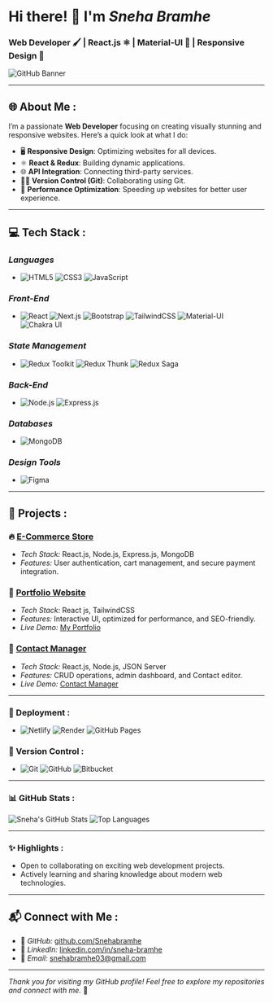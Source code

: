 # Hi there! 👋 I'm *Sneha Bramhe*  
### Web Developer 🖌️ | React.js ⚛️ | Material-UI 🎨 | Responsive Design 📱

![GitHub Banner](https://res.cloudinary.com/dzvodowb0/image/upload/v1736692372/cover_img_canva_nwf9k3.png)

---

## 🌐 About Me : 

I’m a passionate **Web Developer** focusing on creating visually stunning and responsive websites. Here’s a quick look at what I do:

- 🖥️ **Responsive Design**: Optimizing websites for all devices.
- ⚛️ **React & Redux**: Building dynamic applications.
- 🌐 **API Integration**: Connecting third-party services.
- 🧑‍💻 **Version Control (Git)**: Collaborating using Git.
- 🚀 **Performance Optimization**: Speeding up websites for better user experience.

---

## 💻 Tech Stack :

### *Languages*  
- ![HTML5](https://img.shields.io/badge/HTML5-%23E34F26.svg?style=for-the-badge&logo=html5&logoColor=white)  ![CSS3](https://img.shields.io/badge/CSS3-%231572B6.svg?style=for-the-badge&logo=css3&logoColor=white)  ![JavaScript](https://img.shields.io/badge/JavaScript-%23F7DF1E.svg?style=for-the-badge&logo=javascript&logoColor=black)  

### *Front-End*  
- ![React](https://img.shields.io/badge/React-%2361DAFB.svg?style=for-the-badge&logo=react&logoColor=black)  ![Next.js](https://img.shields.io/badge/Next.js-%23000000.svg?style=for-the-badge&logo=next.js&logoColor=white)  ![Bootstrap](https://img.shields.io/badge/Bootstrap-%237952B3.svg?style=for-the-badge&logo=bootstrap&logoColor=white)  ![TailwindCSS](https://img.shields.io/badge/TailwindCSS-%2338B2AC.svg?style=for-the-badge&logo=tailwind-css&logoColor=white)  ![Material-UI](https://img.shields.io/badge/Material%20UI-%23007FFF.svg?style=for-the-badge&logo=material-ui&logoColor=white)  ![Chakra UI](https://img.shields.io/badge/Chakra%20UI-%230E1B28.svg?style=for-the-badge&logo=chakra-ui&logoColor=white)

### *State Management*  
- ![Redux Toolkit](https://img.shields.io/badge/Redux%20Toolkit-%23593D88.svg?style=for-the-badge&logo=redux&logoColor=white)  ![Redux Thunk](https://img.shields.io/badge/Redux%20Thunk-%237D3B82.svg?style=for-the-badge&logo=redux&logoColor=white)  ![Redux Saga](https://img.shields.io/badge/Redux%20Saga-%233D56B2.svg?style=for-the-badge&logo=redux&logoColor=white)

### *Back-End*  
- ![Node.js](https://img.shields.io/badge/Node.js-%23339933.svg?style=for-the-badge&logo=node.js&logoColor=white)  ![Express.js](https://img.shields.io/badge/Express.js-%23000000.svg?style=for-the-badge&logo=express&logoColor=white)  

### *Databases*  
- ![MongoDB](https://img.shields.io/badge/MongoDB-%2347A248.svg?style=for-the-badge&logo=mongodb&logoColor=white)

### *Design Tools*  
- ![Figma](https://img.shields.io/badge/Figma-%23F24E1E.svg?style=for-the-badge&logo=figma&logoColor=white)

---
## 📂 Projects :

### 🔥 [E-Commerce Store](https://github.com/choure/ecommerce-store)  
- *Tech Stack:* React.js, Node.js, Express.js, MongoDB  
- *Features:* User authentication, cart management, and secure payment integration.

### 🎨 [Portfolio Website](https://github.com/choure/portfolio)  
- *Tech Stack:* React js, TailwindCSS  
- *Features:* Interactive UI, optimized for performance, and SEO-friendly.
- *Live Demo:* <a href="https://snehabramhe.netlify.app/#projects" target="_blank">My Portfolio</a>


### 🚀 [Contact Manager](https://github.com/Snehabramhe/contact_manager)
- *Tech Stack:* React.js, Node.js, JSON Server  
- *Features:* CRUD operations, admin dashboard, and Contact editor.
- *Live Demo:* [Contact Manager](https://github.com/Snehabramhe/contact_manager/deployments/github-pages)

---

### 🚀 Deployment :
- ![Netlify](https://img.shields.io/badge/Netlify-%23000000.svg?style=for-the-badge&logo=netlify&logoColor=white)  ![Render](https://img.shields.io/badge/Render-%23F24E1E.svg?style=for-the-badge&logo=render&logoColor=white) ![GitHub Pages](https://img.shields.io/badge/GitHub_Pages-%23121011.svg?style=for-the-badge&logo=github&logoColor=white)

### 🔧 Version Control :
- ![Git](https://img.shields.io/badge/Git-%23F1502F.svg?style=for-the-badge&logo=git&logoColor=white)  ![GitHub](https://img.shields.io/badge/GitHub-%23121011.svg?style=for-the-badge&logo=github&logoColor=white)  ![Bitbucket](https://img.shields.io/badge/Bitbucket-%23004788.svg?style=for-the-badge&logo=bitbucket&logoColor=white)

---

### 📊 GitHub Stats :

![Sneha's GitHub Stats](https://github-readme-stats.vercel.app/api?username=Snehabramhe&show_icons=true&theme=radical)
![Top Languages](https://github-readme-stats.vercel.app/api/top-langs/?username=Snehabramhe&layout=compact&theme=radical)

---

### ✨ Highlights :

- Open to collaborating on exciting web development projects.
- Actively learning and sharing knowledge about modern web technologies.

---

## 📬 Connect with Me :

- 🔗 *GitHub:* [github.com/Snehabramhe](https://github.com/Snehabramhe)  
- 🔗 *LinkedIn:* [linkedin.com/in/sneha-bramhe](https://www.linkedin.com/in/sneha-bramhe/)  
- 📧 *Email:* [snehabramhe03@gmail.com](mailto:snehabramhe5@gmail.com)

---

_Thank you for visiting my GitHub profile! Feel free to explore my repositories and connect with me._ 🙌
